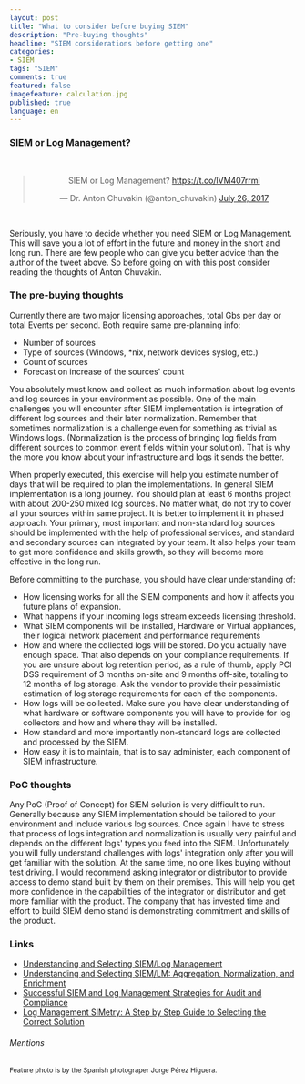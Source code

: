```yaml
---
layout: post
title: "What to consider before buying SIEM"
description: "Pre-buying thoughts"
headline: "SIEM considerations before getting one"
categories: 
- SIEM
tags: "SIEM"
comments: true
featured: false
imagefeature: calculation.jpg
published: true 
language: en
---
```


### SIEM or Log Management?

<center>
<br>
    <blockquote class="twitter-tweet" data-lang="en"><p lang="en" dir="ltr">SIEM or Log Management? <a href="https://t.co/lVM407rrml">https://t.co/lVM407rrml</a></p>&mdash; Dr. Anton Chuvakin (@anton_chuvakin) <a href="https://twitter.com/anton_chuvakin/status/890183943093342208?ref_src=twsrc%5Etfw">July 26, 2017</a></blockquote>
    <script async src="https://platform.twitter.com/widgets.js" charset="utf-8"></script>
<br>
</center>

Seriously, you have to decide whether you need SIEM or Log Management. This will save you a lot of effort in the future and money in the short and long run. There are few people who can give you better advice than the author of the tweet above. So before going on with this post consider reading the thoughts of Anton Chuvakin. 

### The pre-buying thoughts 

Currently there are two major licensing approaches, total Gbs per day or total Events per second. Both require same pre-planning info:
* Number of sources
* Type of sources (Windows, *nix, network devices syslog, etc.)
* Count of sources
* Forecast on increase of the sources' count

You absolutely must know and collect as much information about log events and log sources in your environment as possible. One of the main challenges you will encounter after SIEM implementation is integration of different log sources and their later normalization. Remember that sometimes normalization is a challenge even for something as trivial as Windows logs. (Normalization is the process of bringing log fields from different sources to common event fields within your solution). That is why the more you know about your infrastructure and logs it sends the better. 

When properly executed, this exercise will help you estimate number of days that will be required to plan the implementations. In general SIEM implementation is a long journey. You should plan at least 6 months project with about 200-250 mixed log sources. No matter what, do not try to cover all your sources within same project. It is better to implement it in phased approach. Your primary, most important and non-standard log sources should be implemented with the help of professional services, and standard and secondary sources can integrated by your team. It also helps your team to get more confidence and skills growth, so they will become more effective in the long run. 

Before committing to the purchase, you should have clear understanding of:
* How licensing works for all the SIEM components and how it affects you future plans of expansion. 
* What happens if your incoming logs stream exceeds licensing threshold. 
* What SIEM components will be installed, Hardware or Virtual appliances, their logical network placement and performance requirements
* How and where the collected logs will be stored. Do you actually have enough space. That also depends on your compliance requirements. If you are unsure about log retention period, as a rule of thumb, apply PCI DSS requirement of 3 months on-site and 9 months off-site, totaling to 12 months of log storage. Ask the vendor to provide their pessimistic estimation of log storage requirements for each of the components. 
* How logs will be collected. Make sure you have clear understanding of what hardware or software components you will have to provide for log collectors and how and where they will be installed.
* How standard and more importantly non-standard logs are collected and processed by the SIEM. 
* How easy it is to maintain, that is to say administer, each component of SIEM infrastructure.

### PoC thoughts
Any PoC (Proof of Concept) for SIEM solution is very difficult to run. Generally because any SIEM implementation should be tailored to your environment and include various log sources. Once again I have to stress that process of logs integration and normalization is usually very painful and depends on the different logs' types you feed into the SIEM. Unfortunately you will fully understand challenges with logs' integration only after you will get familiar with the solution. 
At the same time, no one likes buying without test driving. I would recommend asking integrator or distributor to provide access to demo stand built by them on their premises. This will help you get more confidence in the capabilities of the integrator or distributor and get more familiar with the product. The company that has invested time and effort to build SIEM demo stand is demonstrating commitment and skills of the product.

### Links

* [Understanding and Selecting SIEM/Log Management](https://securosis.com/assets/library/reports/Securosis_Understanding_Selecting_SIEM_LM_FINAL.pdf)<br>
* [Understanding and Selecting SIEM/LM: Aggregation, Normalization, and Enrichment](https://securosis.com/blog/understanding-and-selecting-siem-lm-aggregation-normalization-and-enrichmen)<br>
* [Successful SIEM and Log Management Strategies for Audit and Compliance](https://www.sans.org/reading-room/whitepapers/auditing/successful-siem-log-management-strategies-audit-compliance-33528)<br>
* [Log Management SIMetry: A Step by Step Guide to Selecting the Correct Solution](https://www.sans.org/reading-room/whitepapers/logging/log-management-simetry-step-step-guide-selecting-correct-solution-1936) 

###### Mentions
<small>Feature photo is by the Spanish photograper Jorge Pérez Higuera. </small>